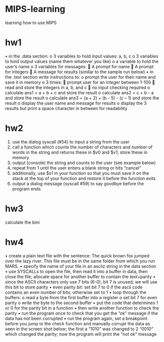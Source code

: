 # MIPS-learning
learning how to use MIPS

# hw1
•	in the .data section: 
o	3 variables to hold input values: a, b, c
o	3 variables to hold output values (name them whatever you like)
o	a variable to hold the user’s name
o	3 variables for messages:
	A prompt for name
	A prompt for integers
	A message for results (similar to the sample run below)
•	in the .text section write instructions to:
o	prompt the user for their name and save it in memory
o	3 times: 
	prompt user for an integer between 1-100 
	read and store the integers in a, b, and c
	no input checking required 
o	calculate ans1 = a + b + c and store the result
o	calculate ans2 = c + b - a and store the result
o	calculate ans3 = (a + 2) + (b - 5) - (c – 1) and store the result
o	display the user name and message for results
o	display the 3 results but print a space character in between for readability

# hw2
1.	use the dialog syscall (#54) to input a string from the user
2.	call a function which counts the number of characters and number of words in the string and returns these in $v0 and $v1; store these in memory
3.	output (console) the string and counts to the user (see example below)
4.	repeat from 1 until the user enters a blank string or hits “cancel”
5.	additionally, use $s1 in your function so that you must save it on the stack at the top of your function and restore it before the function exits
6.	output a dialog message (syscall #59) to say goodbye before the program ends

# hw3
calculate the bmi

# hw4
•	create a plain text file with the sentence: The quick brown fox jumped over the lazy river. This file must be in the same folder from which you run MARS.
•	specify the name of your file in an asciiz string in the data section
•	use SYSCALLs to open the file, then read it into a buffer in data, then close the file; allocate space for another buffer to contain the text+parity
•	since the ASCII characters only use 7 bits (6-0), bit 7 is unused; we will use this bit to store parity
•	even parity bit: set bit 7 to 0 if the ascii code contains an even number of bits; otherwise set to 1
•	loop through the buffers:
o	read a byte from the first buffer into a register
o	set bit 7 for even parity 
o	write the byte to the second buffer
•	put the code that determines 1 or 0 for the parity bit in a function
•	then write another function to check the parity 
•	run the program once to check that you get the “ok” message if the data has not been corrupted
•	run the program again, set a breakpoint before you jump to the check function and manually corrupt the data as seen in the screen shot below; the first a “1010” was changed to 2 “0010” which changed the parity; now the program will print the “not ok” message
